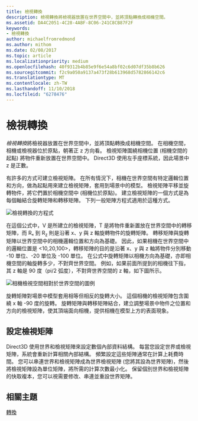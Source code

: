 ```yaml
---
title: 檢視轉換
description: 檢視轉換將檢視器放置在世界空間中，並將頂點轉換成相機空間。
ms.assetid: DA4C2051-4C28-4ABF-8C06-241C8CB87F2F
keywords:
- 檢視轉換
author: michaelfromredmond
ms.author: mithom
ms.date: 02/08/2017
ms.topic: article
ms.localizationpriority: medium
ms.openlocfilehash: 40f9312b4b85e9f6e54a8bf02c6d07df35b8b626
ms.sourcegitcommit: f2c9a050a9137a473f28b613968d5782866142c6
ms.translationtype: MT
ms.contentlocale: zh-TW
ms.lasthandoff: 11/10/2018
ms.locfileid: "6278476"
---
```

# <a name="view-transform"></a>檢視轉換


*檢視轉換*將檢視器放置在世界空間中，並將頂點轉換成相機空間。 在相機空間，相機或檢視器位於原點，朝著正 z 方向看。 檢視矩陣圍繞相機位置 (相機空間的起點) 將物件重新放置在世界空間中。 Direct3D 使用左手座標系統，因此場景中 z 是正數。

有許多的方式可建立檢視矩陣。 在所有情況下，相機在世界空間有特定邏輯位置和方向，做為起點用來建立檢視矩陣，套用到場景中的模型。 檢視矩陣平移並旋轉物件，將它們置於相機空間中 (相機位於原點)。 建立檢視矩陣的一個方式是為每個軸結合旋轉矩陣和轉移矩陣。 下列一般矩陣方程式適用於這種方式。

![檢視轉換的方程式](images/viewtran.png)

在這個公式中，V 是所建立的檢視矩陣，T 是將物件重新置放在世界空間中的轉移矩陣，而 Rₓ 到 R<sub>z</sub> 則是沿著 x、y 與 z 軸旋轉物件的旋轉矩陣。 轉移矩陣與旋轉矩陣以世界空間中的相機邏輯位置和方向為基礎。 因此，如果相機在世界空間中的邏輯位置是 &lt;10,20,100&gt;，轉移矩陣的目的是沿著 x、y 與 z 軸將物件分別移動 -10 單位、-20 單位及 -100 單位。 在公式中旋轉矩陣以相機方向為基礎，亦即相機空間的軸旋轉多少，不對齊世界空間。 例如，如果前面所提到的相機往下指，其 z 軸是 90 度（pi/2 弧度），不對齊世界空間的 z 軸，如下圖所示。

![相機檢視空間相對於世界空間的圖例](images/camtop.png)

旋轉矩陣對場景中模型套用相等但相反的旋轉大小。 這個相機的檢視矩陣包含圍繞 x 軸 -90 度的旋轉。 旋轉矩陣與轉移矩陣結合，建立調整場景中物件之位置和方向的檢視矩陣，使其頂端面向相機，提供相機在模型上方的表面現象。

## <a name="span-idsettingupaviewmatrixspanspan-idsettingupaviewmatrixspanspan-idsettingupaviewmatrixspansetting-up-a-view-matrix"></a><span id="Setting_Up_a_View_Matrix"></span><span id="setting_up_a_view_matrix"></span><span id="SETTING_UP_A_VIEW_MATRIX"></span>設定檢視矩陣


Direct3D 使用世界和檢視矩陣來設定數個內部資料結構。 每當您設定世界或檢視矩陣，系統會重新計算相關內部結構。 頻繁設定這些矩陣通常在計算上耗費時間。 您可以串連世界和檢視矩陣成為世界檢視矩陣 (您將其設為世界矩陣)，然後將檢視矩陣設為單位矩陣，將所需的計算次數最小化。 保留個別世界和檢視矩陣的快取複本，您可以視需要修改、串連並重設世界矩陣。

## <a name="span-idrelated-topicsspanrelated-topics"></a><span id="related-topics"></span>相關主題


[轉換](transforms.md)

 

 




